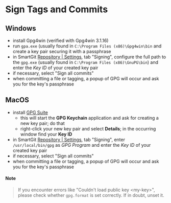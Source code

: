 # Sign Tags and Commits

## Windows
- install Gpg4win (verified with Gpg4win 3.1.16)
- run `gpa.exe` (usually found in `C:\Program Files (x86)\Gpg4win\bin` and create a key pair securing it with a passphrase
- in SmartGit [Repository \| Settings](../Latest/GUI/Repository/Repository-Settings.md), tab "Signing", configure the full path to the `gpg.exe` (usually found in `C:\Program Files (x86)\GnuPG\bin`) and enter the *Key ID* of your created key pair
- if necessary, select "Sign all commits"
- when committing a file or tagging, a popup of GPG will occur and ask you for the key's passphrase

## MacOS
- install [GPG Suite](https://gpgtools.org/)
	- this will start the **GPG Keychain** application and ask for creating a new key pair; do that
	- right-click your new key pair and select **Details**; in the occurring window find your **Key ID**
- in SmartGit [Repository \| Settings](../Latest/GUI/Repository/Repository-Settings.md), tab "Signing", enter `/usr/local/bin/gpg` as *GPG Program* and enter the *Key ID* of your created key pair
- if necessary, select "Sign all commits"
- when committing a file or tagging, a popup of GPG will occur and ask you for the key's passphrase

#### Note
> If you encounter errors like "Couldn't load public key &lt;my-key&gt;", please check whether `gpg.format` is set correctly.
> If in doubt, unset it.
